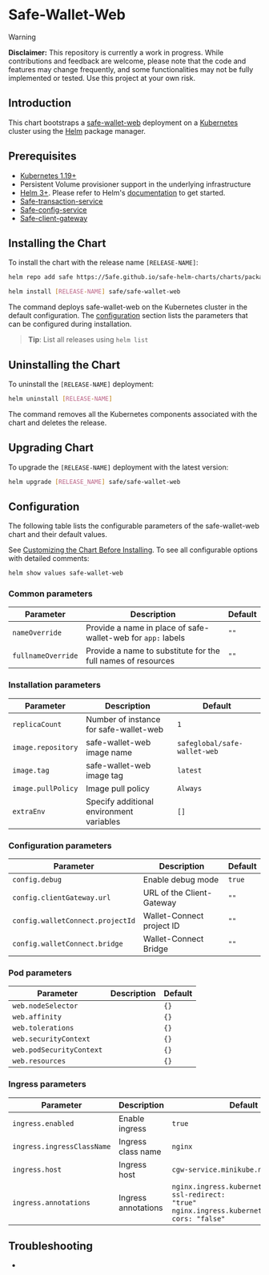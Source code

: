# Safe-Wallet-Web

> [!WARNING]  
> **Disclaimer:** This repository is currently a work in progress. While contributions and feedback are welcome, please note that the code and features may change frequently, and some functionalities may not be fully implemented or tested. Use this project at your own risk.

## Introduction

This chart bootstraps a [safe-wallet-web](https://github.com/safe-global/safe-wallet-web) deployment on a [Kubernetes](http://kubernetes.io) cluster using the [Helm](https://helm.sh) package manager.


## Prerequisites

- [Kubernetes 1.19+](https://kubernetes.io/)
- Persistent Volume provisioner support in the underlying infrastructure
- [Helm 3+](https://helm.sh). Please refer to Helm's [documentation](https://helm.sh/docs/) to get started.
- [Safe-transaction-service](../safe-transaction-service/)
- [Safe-config-service](../safe-config-service/)
- [Safe-client-gateway](../safe-client-gateway)


## Installing the Chart

To install the chart with the release name `[RELEASE-NAME]`:

```bash
helm repo add safe https://5afe.github.io/safe-helm-charts/charts/packages

helm install [RELEASE-NAME] safe/safe-wallet-web
```

The command deploys safe-wallet-web on the Kubernetes cluster in the default configuration. The [configuration](#configuration) section lists the parameters that can be configured during installation.

> **Tip**: List all releases using `helm list`


## Uninstalling the Chart

To uninstall the `[RELEASE-NAME]` deployment:

```bash
helm uninstall [RELEASE-NAME]
```

The command removes all the Kubernetes components associated with the chart and deletes the release.


## Upgrading Chart

To upgrade the `[RELEASE-NAME]` deployment with the latest version:

```bash
helm upgrade [RELEASE_NAME] safe/safe-wallet-web
```

## Configuration

The following table lists the configurable parameters of the safe-wallet-web chart and their default values.

See [Customizing the Chart Before Installing](https://helm.sh/docs/intro/using_helm/#customizing-the-chart-before-installing). To see all configurable options with detailed comments:

```bash
helm show values safe-wallet-web
```


### Common parameters

| Parameter | Description | Default |
|---|---|---|
| `nameOverride` | Provide a name in place of safe-wallet-web for `app:` labels | `""` |
| `fullnameOverride` | Provide a name to substitute for the full names of resources | `""` |

### Installation parameters

| Parameter | Description | Default |
|---|---|---|
| `replicaCount` | Number of instance for safe-wallet-web | `1` |
| `image.repository` | safe-wallet-web  image name | `safeglobal/safe-wallet-web` |
| `image.tag` | safe-wallet-web image tag | `latest` |
| `image.pullPolicy` | Image pull policy | `Always` |
| `extraEnv` | Specify additional environment variables | `[]` |

### Configuration parameters

| Parameter | Description | Default |
|---|---|---|
| `config.debug` | Enable debug mode | `true` |
| `config.clientGateway.url` | URL of the Client-Gateway | `""` |
| `config.walletConnect.projectId` | Wallet-Connect project ID | `""` |
| `config.walletConnect.bridge` | Wallet-Connect Bridge | `""` |

### Pod parameters

| Parameter | Description | Default |
|---|---|---|
| `web.nodeSelector` |  | `{}` |
| `web.affinity` |  | `{}` |
| `web.tolerations` |  | `{}` |
| `web.securityContext` |  | `{}` |
| `web.podSecurityContext` |  | `{}` |
| `web.resources` |  | `{}` |

### Ingress parameters

| Parameter | Description | Default |
|---|---|---|
| `ingress.enabled` | Enable ingress | `true` |
| `ingress.ingressClassName` | Ingress class name | `nginx` |
| `ingress.host` | Ingress host | `cgw-service.minikube.net` |
| `ingress.annotations` | Ingress annotations | <code>nginx.ingress.kubernetes.io/force-ssl-redirect: "true"<br/>nginx.ingress.kubernetes.io/enable-cors: "false"</code> |


## Troubleshooting

- 